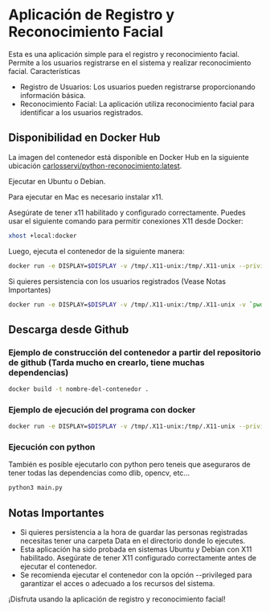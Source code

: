 # Aplicación de Registro y Reconocimiento Facial
Esta es una aplicación simple para el registro y reconocimiento facial. Permite a los usuarios registrarse en el sistema y realizar reconocimiento facial.
Características

- Registro de Usuarios: Los usuarios pueden registrarse proporcionando información básica.
- Reconocimiento Facial: La aplicación utiliza reconocimiento facial para identificar a los usuarios registrados.

## Disponibilidad en Docker Hub

La imagen del contenedor está disponible en Docker Hub en la siguiente ubicación [carlosservi/python-reconocimiento:latest](https://hub.docker.com/r/carlosservi/python-reconocimiento).

Ejecutar en Ubuntu o Debian.

Para ejecutar en Mac es necesario instalar x11.

Asegúrate de tener x11 habilitado y configurado correctamente. Puedes usar el siguiente comando para permitir conexiones X11 desde Docker:

```bash
xhost +local:docker
```

Luego, ejecuta el contenedor de la siguiente manera:
```bash
docker run -e DISPLAY=$DISPLAY -v /tmp/.X11-unix:/tmp/.X11-unix --privileged carlosservi/python-reconocimiento:latest
```
Si quieres persistencia con los usuarios registrados (Vease Notas Importantes)
```bash
docker run -e DISPLAY=$DISPLAY -v /tmp/.X11-unix:/tmp/.X11-unix -v `pwd`/Data:/usr/src/app/Data --privileged carlosservi/python-reconocimiento:latest
```

## Descarga desde Github

### Ejemplo de construcción del contenedor a partir del repositorio de github (Tarda mucho en crearlo, tiene muchas dependencias)
```bash
docker build -t nombre-del-contenedor .
```

### Ejemplo de ejecución del programa con docker
```bash
docker run -e DISPLAY=$DISPLAY -v /tmp/.X11-unix:/tmp/.X11-unix --privileged nombre-del-contenedor
```

### Ejecución con python
También es posible ejecutarlo con python pero teneis que aseguraros de tener todas las dependencias como dlib, opencv, etc...
```bash
python3 main.py
```

## Notas Importantes
- Si quieres persistencia a la hora de guardar las personas registradas necesitas tener una carpeta Data en el directorio donde lo ejecutes.
- Esta aplicación ha sido probada en sistemas Ubuntu y Debian con X11 habilitado. Asegúrate de tener X11 configurado correctamente antes de ejecutar el contenedor.
- Se recomienda ejecutar el contenedor con la opción --privileged para garantizar el acces o adecuado a los recursos del sistema.

¡Disfruta usando la aplicación de registro y reconocimiento facial!